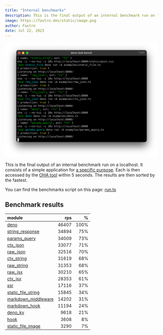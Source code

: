 ```yaml
---
title: "Internal benchmarks"
description: This is the final output of an internal benchmark run on localhost
image: https://fastro.dev/static/image.png
author: Fastro
date: Jul 22, 2023
---
```


![bench](/static/bench.png)

This is the final output of an internal benchmark run on a localhost. It consists of a simple application for [a specific purpose](https://github.com/fastrodev/fastro/blob/main/deno.json). Each is then accessed by the [OHA tool](https://github.com/hatoo/oha) within 5 seconds. The results are then sorted by the fastest.

You can find the benchmarks script on this page: [run.ts](https://github.com/fastrodev/fastro/blob/main/bench/run.ts)

## Benchmark results


| module                                                                                               |   rps |    % |
| :--------------------------------------------------------------------------------------------------- | ----: | ---: |
| [deno](https://github.com/fastrodev/fastro/blob/main/examples/deno.ts)                               | 46407 | 100% |
| [string_response](https://github.com/fastrodev/fastro/blob/main/examples/string_response.ts)         | 34894 |  75% |
| [params_query](https://github.com/fastrodev/fastro/blob/main/examples/params_query.ts)               | 34009 |  73% |
| [ctx_json](https://github.com/fastrodev/fastro/blob/main/examples/ctx_json.ts)                       | 33077 |  71% |
| [raw_json](https://github.com/fastrodev/fastro/blob/main/examples/raw_json.ts)                       | 32516 |  70% |
| [ctx_string](https://github.com/fastrodev/fastro/blob/main/examples/ctx_string.ts)                   | 31619 |  68% |
| [raw_string](https://github.com/fastrodev/fastro/blob/main/examples/raw_string.ts)                   | 31353 |  68% |
| [raw_jsx](https://github.com/fastrodev/fastro/blob/main/examples/raw_jsx.tsx)                        | 30210 |  65% |
| [ctx_jsx](https://github.com/fastrodev/fastro/blob/main/examples/ctx_jsx.tsx)                        | 28353 |  61% |
| [ssr](https://github.com/fastrodev/fastro/blob/main/examples/ssr.ts)                                 | 17116 |  37% |
| [static_file_string](https://github.com/fastrodev/fastro/blob/main/examples/static_file_string.ts)   | 15845 |  34% |
| [markdown_middleware](https://github.com/fastrodev/fastro/blob/main/examples/markdown_middleware.ts) | 14202 |  31% |
| [markdown_hook](https://github.com/fastrodev/fastro/blob/main/examples/markdown_hook.ts)             | 11194 |  24% |
| [deno_kv](https://github.com/fastrodev/fastro/blob/main/examples/deno_kv.ts)                         |  9618 |  21% |
| [hook](https://github.com/fastrodev/fastro/blob/main/examples/hook.ts)                               |  3608 |   8% |
| [static_file_image](https://github.com/fastrodev/fastro/blob/main/examples/static_file_image.ts)     |  3290 |   7% |